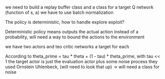 we need to build a replay buffer class and a class for a target Q network (function of s, a)
we have to use batch normalization

The policy is deterministic, how to handle explore exploit?

Deterministic policy means outputs the actual action instead of a probability, will need a way to bound the actions to the environment

we have two actors and teo critic networks a target for each

According to theta_prime = tau * theta + (1 - tau) * theta_prime, with tau << 1
the target actor is just the evaluation actor plus some noise process
they used Ornstein Uhlenbeck, (will need to look that up) -> will need a class for noise
